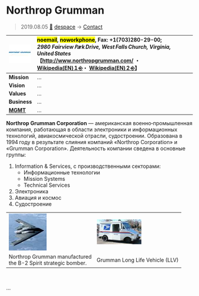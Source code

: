 # Northrop Grumman
> 2019.08.05 [🚀](../../index/index.md) [despace](../index.md) → [Contact](../contact.md)

|[![](../f/con/n/northrop_grumman_logo1_thumb.jpg)](../f/con/n/northrop_grumman_logo1.png)|<mark>noemail</mark>, <mark>noworkphone</mark>, Fax: +1(703)280-29-00;<br> *2980 Fairview ㎩rk Drive, West Falls Church, Virginia, United States*<br> 【<http://www.northropgrumman.com/> ・ [Wikipedia(EN) 1 ⎆](https://en.wikipedia.org/wiki/Northrop_Grumman)・ [Wikipedia(EN) 2 ⎆](https://en.wikipedia.org/wiki/Grumman_LLV)】|
|:--|:--|
|**Mission**|…|
|**Vision**|…|
|**Values**|…|
|**Business**|…|
|**[MGMT](../mgmt.md)**|…|

**Northrop Grumman Corporation** — американская военно‑промышленная компания, работающая в области электроники и информационных технологий, авиакосмической отрасли, судостроении. Образована в 1994 году в результате слияния компаний «Northrop Corporation» и «Grumman Corporation». Деятельность компании сведена в основные группы:

   1. Information & Services, с производственными секторами:
      - Информационные технологии
      - Mission Systems
      - Technical Services
   1. Электроника
   1. Авиация и космос
   1. Судостроение

| | |
|:--|:--|
|[![](../f/con/n/northrop_grumman_usaf_b_2_spirit_thumb.jpg)](../f/con/n/northrop_grumman_usaf_b_2_spirit.jpg)|[![](../f/con/n/northrop_grumman_small_usps_truck_thumb.jpg)](../f/con/n/northrop_grumman_small_usps_truck.jpg)|
|Northrop Grumman manufactured<br> the B-2 Spirit strategic bomber.|Grumman Long Life Vehicle (LLV)|

<p style="page-break-after:always"> </p>

…
